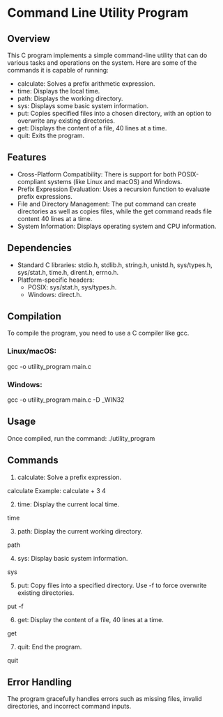 # Command Line Utility Program
## Overview
This C program implements a simple command-line utility that can do various tasks and operations on the system. Here are some of the commands it is capable of running:
- calculate: Solves a prefix arithmetic expression.
- time: Displays the local time.
- path: Displays the working directory.
- sys: Displays some basic system information.
- put: Copies specified files into a chosen directory, with an option to overwrite any existing directories.
- get: Displays the content of a file, 40 lines at a time.
- quit: Exits the program.

## Features
- Cross-Platform Compatibility: There is support for both POSIX-compliant systems (like Linux and macOS) and Windows.
- Prefix Expression Evaluation: Uses a recursion function to evaluate prefix expressions.
- File and Directory Management: The put command can create directories as well as copies files, while the get command reads file content 40 lines at a time.
- System Information: Displays operating system and CPU information.

## Dependencies
- Standard C libraries: stdio.h, stdlib.h, string.h, unistd.h, sys/types.h, sys/stat.h, time.h, dirent.h, errno.h.
- Platform-specific headers:
    - POSIX: sys/stat.h, sys/types.h.
    - Windows: direct.h.

## Compilation
To compile the program, you need to use a C compiler like gcc.

### Linux/macOS:
gcc -o utility_program main.c

### Windows:
gcc -o utility_program main.c -D _WIN32

## Usage
Once compiled, run the command:
./utility_program

## Commands
1. calculate: Solve a prefix expression.

calculate <expression>
Example: calculate + 3 4

2. time: Display the current local time.

time

3. path: Display the current working directory.

path

4. sys: Display basic system information.

sys

5. put: Copy files into a specified directory. Use -f to force overwrite existing directories.

put <folder name> <file name> <file name> -f

6. get: Display the content of a file, 40 lines at a time.

get <file name>

7. quit: End the program.

quit

## Error Handling
The program gracefully handles errors such as missing files, invalid directories, and incorrect command inputs.